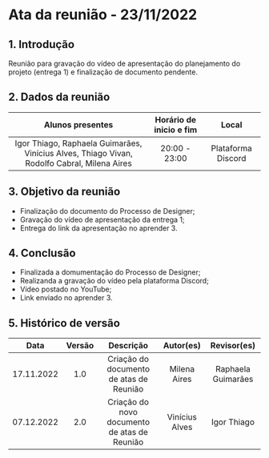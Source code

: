 # Ata da reunião - 23/11/2022

## 1. Introdução
 Reunião para gravação do vídeo de apresentação do planejamento do projeto (entrega 1) e finalização de documento pendente.
## 2. Dados da reunião
|                                    Alunos presentes                                     |   Horário de inicio e fim |      Local       |
| :-------------------------------------------------------------------------------------: | :--------: | :--------------: |
| Igor Thiago, Raphaela Guimarães, Vinícius Alves, Thiago Vivan, Rodolfo Cabral, Milena Aires | 20:00 - 23:00 | Plataforma Discord |

## 3. Objetivo da reunião
 - Finalização do documento do Processo de Designer;
 - Gravação do vídeo de apresentação da entrega 1;
 - Entrega do link da apresentação no aprender 3.

## 4. Conclusão
 - Finalizada a domumentação do Processo de Designer;
 - Realizanda a gravação do vídeo pela plataforma Discord;
 - Vídeo postado no YouTube;
 - Link enviado no aprender 3.

## 5. Histórico de versão
|    Data    | Versão | Descrição    | Autor(es)    | Revisor(es)           |
| :--------: | :----: | :----------: | :----------: | :----------------: |
| 17.11.2022 |  1.0   | Criação do documento de atas de Reunião | Milena Aires | Raphaela Guimarães |
| 07.12.2022 |  2.0   | Criação do novo documento de atas de Reunião | Vinícius Alves | Igor Thiago|
